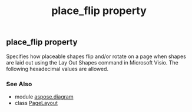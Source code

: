 ﻿---
title: place_flip property
second_title: Aspose.Diagram for Python via .NET API References
description: 
type: docs
weight: 260
url: /python-net/aspose.diagram/pagelayout/place_flip/
is_root: false
---

## place_flip property


Specifies how placeable shapes flip and/or rotate on a page when shapes are laid out using the Lay Out Shapes command in Microsoft Visio. The following hexadecimal values are allowed.

### See Also
* module [aspose.diagram](../../)
* class [PageLayout](/diagram/python-net/aspose.diagram/pagelayout)
